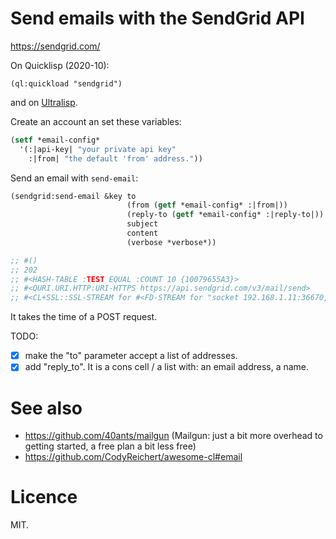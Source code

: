 # Send emails with the SendGrid API

https://sendgrid.com/

On Quicklisp (2020-10):

    (ql:quickload "sendgrid")

and on [Ultralisp](https://ultralisp.org/).

Create an account an set these variables:

```lisp
(setf *email-config*
  '(:|api-key| "your private api key"
    :|from| "the default 'from' address."))
```

Send an email with `send-email`:

```lisp
(sendgrid:send-email &key to
                          (from (getf *email-config* :|from|))
                          (reply-to (getf *email-config* :|reply-to|))
                          subject
                          content
                          (verbose *verbose*))

;; #()
;; 202
;; #<HASH-TABLE :TEST EQUAL :COUNT 10 {10079655A3}>
;; #<QURI.URI.HTTP:URI-HTTPS https://api.sendgrid.com/v3/mail/send>
;; #<CL+SSL::SSL-STREAM for #<FD-STREAM for "socket 192.168.1.11:36670, peer: 159.122.xxx.yyy:443" {1007880183}>>
```

It takes the time of a POST request.

TODO:

- [X] make the "to" parameter accept a list of addresses.
- [X] add "reply_to". It is a cons cell / a list with: an email address, a name.

# See also

* https://github.com/40ants/mailgun (Mailgun: just a bit more overhead to getting started, a free plan a bit less free)
* https://github.com/CodyReichert/awesome-cl#email

# Licence

MIT.
